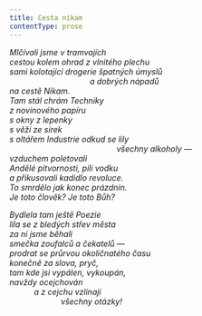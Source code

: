 ```yaml
---
title: Cesta nikam
contentType: prose
---
```


_Mlčívali jsme v tramvajích  
cestou kolem ohrad z vlnitého plechu  
sami kolotající drogerie špatných úmyslů  
                                    a dobrých nápadů  
na cestě Nikam.  
Tam stál chrám Techniky  
z novinového papíru  
s okny z lepenky  
s věží ze sirek  
s oltářem Industrie odkud se lily  
                                                všechny alkoholy —  
vzduchem poletovali  
Andělé pitvornosti, pili vodku  
a přikusovali kadidlo revoluce.  
To smrdělo jak konec prázdnin.  
Je toto člověk? Je toto Bůh?_

_Bydlela tam ještě Poezie  
lila se z bledých střev města  
za ní jsme běhali  
smečka zoufalců a čekatelů —  
prodrat se průrvou okoličnatého času  
konečně za slova, pryč,  
tam kde jsi vypálen, vykoupán,  
navždy ocejchován  
           a z cejchu vzlínají  
                       všechny otázky!_
